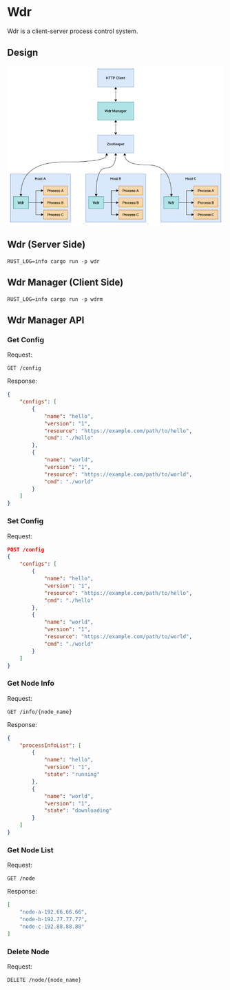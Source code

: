 # Wdr

Wdr is a client-server process control system.

## Design

![wdr-design](docs/wdr-design.png)

## Wdr (Server Side)

```
RUST_LOG=info cargo run -p wdr
```

## Wdr Manager (Client Side)

```
RUST_LOG=info cargo run -p wdrm
```

## Wdr Manager API

### Get Config

Request:

```
GET /config
```

Response:

```json
{
    "configs": [
        {
            "name": "hello",
            "version": "1",
            "resource": "https://example.com/path/to/hello",
            "cmd": "./hello"
        },
        {
            "name": "world",
            "version": "1",
            "resource": "https://example.com/path/to/world",
            "cmd": "./world"
        }
    ]
}
```

### Set Config

Request:

```json
POST /config
{
    "configs": [
        {
            "name": "hello",
            "version": "1",
            "resource": "https://example.com/path/to/hello",
            "cmd": "./hello"
        },
        {
            "name": "world",
            "version": "1",
            "resource": "https://example.com/path/to/world",
            "cmd": "./world"
        }
    ]
}
```

### Get Node Info

Request:

```
GET /info/{node_name}
```

Response:

```json
{
    "processInfoList": [
        {
            "name": "hello",
            "version": "1",
            "state": "running"
        },
        {
            "name": "world",
            "version": "1",
            "state": "downloading"
        }
    ]
}
```

### Get Node List

Request:

```
GET /node
```

Response:

```json
[
    "node-a-192.66.66.66",
    "node-b-192.77.77.77",
    "node-c-192.88.88.88"
]
```

### Delete Node

Request:

```
DELETE /node/{node_name}
```

